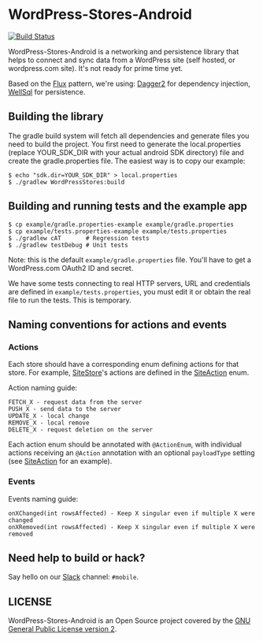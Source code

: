 # WordPress-Stores-Android

[![Build Status](https://travis-ci.org/wordpress-mobile/WordPress-Stores-Android.svg?branch=develop)](https://travis-ci.org/wordpress-mobile/WordPress-Stores-Android)

WordPress-Stores-Android is a networking and persistence library that helps to connect and sync data from a WordPress site (self hosted, or wordpress.com site). It's not ready for prime time yet.

Based on the [Flux][1] pattern, we're using: [Dagger2][2] for dependency injection, [WellSql][3] for persistence.

## Building the library

The gradle build system will fetch all dependencies and generate
files you need to build the project. You first need to generate the
local.properties (replace YOUR_SDK_DIR with your actual android SDK directory)
file and create the gradle.properties file. The easiest way is to copy
our example:

    $ echo "sdk.dir=YOUR_SDK_DIR" > local.properties
    $ ./gradlew WordPressStores:build

## Building and running tests and the example app

    $ cp example/gradle.properties-example example/gradle.properties
    $ cp example/tests.properties-example example/tests.properties
    $ ./gradlew cAT       # Regression tests
    $ ./gradlew testDebug # Unit tests

Note: this is the default `example/gradle.properties` file. You'll have to get
a WordPress.com OAuth2 ID and secret.

We have some tests connecting to real HTTP servers, URL and credentials are defined in `example/tests.properties`, you must edit it or obtain the real file to run the tests. This is temporary.

## Naming conventions for actions and events

### Actions

Each store should have a corresponding enum defining actions for that store. For example, [SiteStore][4]'s actions are defined in the [SiteAction][5] enum.

Action naming guide:

    FETCH_X - request data from the server
    PUSH_X - send data to the server
    UPDATE_X - local change
    REMOVE_X - local remove
    DELETE_X - request deletion on the server

Each action enum should be annotated with `@ActionEnum`, with individual actions receiving an `@Action` annotation with an optional `payloadType` setting (see [SiteAction][5] for an example).

### Events

Events naming guide:

    onXChanged(int rowsAffected) - Keep X singular even if multiple X were changed
    onXRemoved(int rowsAffected) - Keep X singular even if multiple X were removed

## Need help to build or hack?

Say hello on our [Slack][6] channel: `#mobile`.

## LICENSE

WordPress-Stores-Android is an Open Source project covered by the [GNU General Public License version 2](LICENSE.md).

[1]: https://facebook.github.io/flux/docs/overview.html
[2]: https://google.github.io/dagger/
[3]: https://github.com/yarolegovich/wellsql
[4]: https://github.com/wordpress-mobile/WordPress-Stores-Android/blob/52ffa86d604f3f2df1b46bc3e9f20f7552ceeea5/WordPressStores/src/main/java/org/wordpress/android/stores/store/SiteStore.java
[5]: https://github.com/wordpress-mobile/WordPress-Stores-Android/blob/52ffa86d604f3f2df1b46bc3e9f20f7552ceeea5/WordPressStores/src/main/java/org/wordpress/android/stores/action/SiteAction.java
[6]: https://make.wordpress.org/chat/